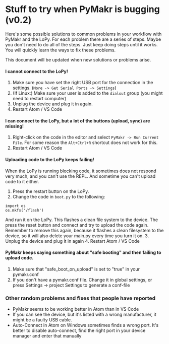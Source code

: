 # Stuff to try when PyMakr is bugging (v0.2)

Here's some possible solutions to common problems in your workflow with PyMakr and the LoPy. For each problem there are a series of steps. Maybe you don't need to do all of the steps. Just keep doing steps until it works. You will quickly learn the ways to fix these problems.

This document will be updated when new solutions or problems arise.

#### I cannot connect to the LoPy!
1. Make sure you have set the right USB port for the connection in the settings. (`More -> Get Serial Ports -> Settings`)
2. (If Linux:) Make sure your user is added to the `dialout` group (you might need to restart computer)
3. Unplug the device and plug it in again.
4. Restart Atom / VS Code

#### I can connect to the LoPy, but a lot of the buttons (upload, sync) are missing!
1. Right-click on the code in the editor and select `PyMakr -> Run Current File`. For some reason the `Alt+Ctrl+R` shortcut does not work for this.
2. Restart Atom / VS Code

#### Uploading code to the LoPy keeps failing!
When the LoPy is running blocking code, it sometimes does not respond very much, and you can't use the REPL. And sometime you can't upload code to it either.
1. Press the restart button on the LoPy.
2. Change the code in `boot.py` to the following:
```
import os
os.mkfs('/flash')
```
And run it on the LoPy. This flashes a clean file system to the device. The press the reset button and connect and try to upload the code again. Remember to remove this again, because it flashes a clean filesystem to the device, so it will also delete your main.py every time you turn it on.
3. Unplug the device and plug it in again
4. Restart Atom / VS Code

#### PyMakr keeps saying something about "safe booting" and then failing to upload code.

1. Make sure that "safe\_boot\_on\_upload" is set to "true" in your pymakr.conf
2. If you don't have a pymakr.conf file. Change it in global settings, or press Settings -> project Settings to generate a conf-file

### Other random problems and fixes that people have reported

- PyMakr seems to be working better in Atom than in VS Code
- If you can see the device, but it's listed with a wrong manufacturer, it might be a faulty USB cable.
- Auto-Connect in Atom on Windows sometimes finds a wrong port. It's better to disable auto-connect, find the right port in your device manager and enter that manually
